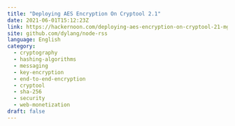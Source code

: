 ```yaml
---
title: "Deploying AES Encryption On Cryptool 2.1"
date: 2021-06-01T15:12:23Z
link: https://hackernoon.com/deploying-aes-encryption-on-cryptool-21-mg2w3472?source=rss&utm_medium=RSS&utm_source=news.12bit.vn
site: github.com/dylang/node-rss
language: English
category:
  - cryptography
  - hashing-algorithms
  - messaging
  - key-encryption
  - end-to-end-encryption
  - cryptool
  - sha-256
  - security
  - web-monetization
draft: false
---
```

